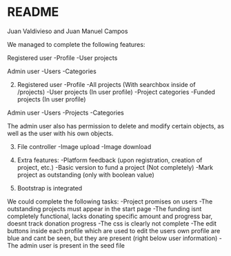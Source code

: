# README
Juan Valdivieso and Juan Manuel Campos

We managed to complete the following features:

Registered user
-Profile
-User projects

Admin user
-Users
-Categories

2) Registered user
-Profile
-All projects (With searchbox inside of /projects)
-User projects (In user profile)
-Project categories
-Funded projects (In user profile)

Admin user
-Users
-Projects
-Categories

The admin user also has permission to delete and modify certain objects, as well as the user with his own objects.

3) File controller
-Image upload
-Image download

4) Extra features:
-Platform feedback (upon registration, creation of project, etc.)
-Basic version to fund a project (Not completely)
-Mark project as outstanding (only with boolean value)

5) Bootstrap is integrated

We could complete the following tasks:
-Project promises on users
-The outstanding projects must appear in the start page
-The funding isnt completely functional, lacks donating specific amount and progress bar, doesnt track donation progress
-The css is clearly not complete
-The edit buttons inside each profile which are used to edit the users own profile are blue and cant be seen, but they are present (right below user information)
-The admin user is present in the seed file
